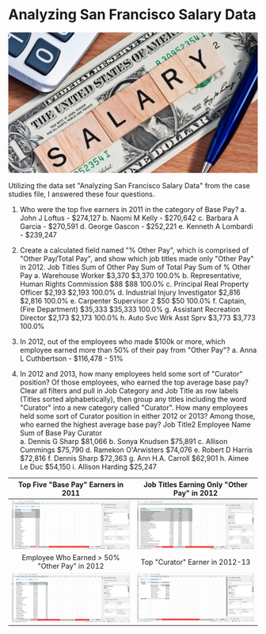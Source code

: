 # Analyzing San Francisco Salary Data

<p align="center">
    <img width="700" alt="level1" src="https://github.com/mathewqpmiller/Excel-PivotTables/blob/main/Images/CaseStudies/SalaryData/SalaryData.jpg?raw=true">
</p>

Utilizing the data set "Analyzing San Francisco Salary Data" from the case studies file, I answered these four questions.
1) Who were the top five earners in 2011 in the category of Base Pay?
a. John J Loftus - $274,127
b. Naomi M Kelly - $270,642
c. Barbara A Garcia - $270,591
d. George  Gascon - $252,221
e. Kenneth A Lombardi - $239,247

2) Create a calculated field named "% Other Pay", which is comprised of "Other Pay/Total Pay", and show which job titles made only "Other Pay" in 2012.
Job Titles	                                Sum of Other Pay	Sum of Total Pay	Sum of % Other Pay
a. Warehouse Worker	                        $3,370	            $3,370	            100.0%
b. Representative, Human Rights Commission	$88	                $88	                100.0%
c. Principal Real Property Officer	        $2,193	            $2,193	            100.0%
d. Industrial Injury Investigator	        $2,816	            $2,816	            100.0%
e. Carpenter Supervisor 2	                $50	                $50	                100.0%
f. Captain, (Fire Department)	            $35,333	            $35,333	            100.0%
g. Assistant Recreation Director	        $2,173	            $2,173	            100.0%
h. Auto Svc Wrk Asst Sprv	                $3,773	            $3,773	            100.0%

3) In 2012, out of the employees who made $100k or more, which employee earned more than 50% of their pay from "Other Pay"?
a. Anna L Cuthbertson - $116,478 - 51%

4) In 2012 and 2013, how many employees held some sort of "Curator" position? Of those employees, who earned the top average base pay?
Clear all filters and pull in Job Category and Job Title as row labels (Titles sorted alphabetically), then group any titles including the word "Curator" into a new category called "Curator". How many employees held some sort of Curator position in either 2012 or 2013? Among those, who earned the highest average base pay?
Job Title2	Employee Name	        Sum of Base Pay
Curator		
a. Dennis G Sharp	    $81,066
b. Sonya Knudsen	    $75,891
c. Allison Cummings	    $75,790
d. Ramekon O'Arwisters	$74,076
e. Robert D Harris	    $72,816
f. Dennis Sharp	        $72,363
g. Ann H.A. Carroll	    $62,901
h. Aimee Le Duc	        $54,150
i. Allison Harding	    $25,247

|Top Five "Base Pay" Earners in 2011|Job Titles Earning Only "Other Pay" in 2012|
|:-:|:-:|
|![Top Five "Base Pay" Earners in 2011](https://github.com/mathewqpmiller/Excel-PivotTables/blob/main/Images/CaseStudies/SalaryData/Homework1.png?h=350&w=630)|![Job Titles Earning Only "Other Pay" in 2012](https://github.com/mathewqpmiller/Excel-PivotTables/blob/main/Images/CaseStudies/SalaryData/Homework2.png?h=350&w=630)|
|Employee Who Earned > 50% "Other Pay" in 2012|Top "Curator" Earner in 2012-13|
|![Employee Who Earned > 50% "Other Pay" in 2012](https://github.com/mathewqpmiller/Excel-PivotTables/blob/main/Images/CaseStudies/SalaryData/Homework3.png?h=350&w=630)|![Top "Curator" Earner in 2012-13](https://github.com/mathewqpmiller/Excel-PivotTables/blob/main/Images/CaseStudies/SalaryData/Homework4.png?h=350&w=630)|